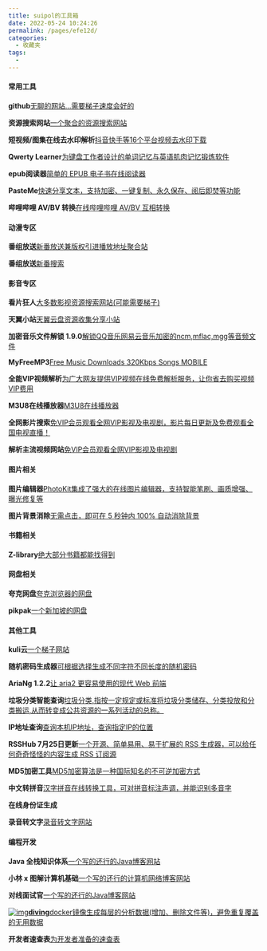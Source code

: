 ```yaml
---
title: suipol的工具箱
date: 2022-05-24 10:24:26
permalink: /pages/efe12d/
categories:
  - 收藏夹
tags:
  - 
---
```

#### 常用工具
**github**[无聊的网站...需要梯子速度会好的](https://github.com/)

**资源搜索网站**[一个聚合的资源搜索网站](https://lzpan.com/#)

**短视频/图集在线去水印解析**[抖音快手等16个平台视频去水印下载](https://watermark.liumingye.cn/)

**Qwerty Learner**[为键盘工作者设计的单词记忆与英语肌肉记忆锻炼软件](https://qwerty.liumingye.cn/)

**epub阅读器**[简单的 EPUB 电子书在线阅读器](https://epub.liumingye.cn/)

**PasteMe**[快速分享文本，支持加密、一键复制、永久保存、阅后即焚等功能](https://paste.liumingye.cn/)



**哔哩哔哩 AV/BV 转换**[在线哔哩哔哩 AV/BV 互相转换](https://tool.liumingye.cn/avbv)

#### 动漫专区

**番组放送**[新番放送兼版权引进播放地址聚合站](https://bgm.liumingye.cn/)

**番组放送**[新番搜索](https://blog.iacg.site/)



#### 影音专区

**看片狂人**[大多数影视资源搜索网站(可能需要梯子)](https://www.kpkuang.xyz/)

**天翼小站**[天翼云盘资源收集分享小站](https://yun.hei521.cn/)

**加密音乐文件解锁 1.9.0**[解锁QQ音乐网易云音乐加密的ncm,mflac,mgg等音频文件](https://tool.liumingye.cn/unlock-music)

**MyFreeMP3**[Free Music Downloads 320Kbps Songs MOBILE](http://tools.liumingye.cn/music)

**全能VIP视频解析**[为广大网友提供VIP视频在线免费解析服务，让你省去购买视频VIP费用](http://tool.liumingye.cn/video)

**M3U8在线播放器**[M3U8在线播放器](http://tool.liumingye.cn/m3u8)

**全网影片搜索**[免VIP会员观看全网VIP影视及电视剧，影片每日更新及免费观看全国电视直播！](https://lab.liumingye.cn/)

**解析主流视频网站**[免VIP会员观看全网VIP影视及电视剧](https://jx.618g.com/)



#### 图片相关



**图片编辑器**[PhotoKit集成了强大的在线图片编辑器，支持智能笔刷、画质增强、曝光修复等](https://photokit.com/editor/?lang=zh)

**图片背景消除**[无需点击，即可在 5 秒钟内 100% 自动消除背景](https://www.remove.bg/zh)





#### 书籍相关

**Z-library**[绝大部分书籍都能找得到](https://zh.z-lib.org/)

#### 网盘相关

**夸克网盘**[夸克浏览器的网盘](https://pan.quark.cn/?entry=baiduPC2&bd_vid=7782205837333157165#/user/login?callback=%2F)

**pikpak**[一个新加坡的网盘](https://www.tjsky.net/?p=277)







#### 其他工具

**kuli云**[一个梯子网站](https://oooiooo.me/auth/login)

**随机密码生成器**[可根据选择生成不同字符不同长度的随机密码](https://tool.liumingye.cn/password)

**AriaNg 1.2.2**[让 aria2 更容易使用的现代 Web 前端](http://aria2.liumingye.cn/)

**垃圾分类智能查询**[垃圾分类,指按一定规定或标准将垃圾分类储存、分类投放和分类搬运,从而转变成公共资源的一系列活动的总称。](https://tool.liumingye.cn/ljcx)

**IP地址查询**[查询本机IP地址，查询指定IP的位置](https://tool.liumingye.cn/ip)

**RSSHub 7月25日更新**[一个开源、简单易用、易于扩展的 RSS 生成器，可以给任何奇奇怪怪的内容生成 RSS 订阅源](https://rsshub.liumingye.cn/)

**MD5加密工具**[MD5加密算法是一种国际知名的不可逆加密方式](https://tool.liumingye.cn/md5)

**中文转拼音**[汉字拼音在线转换工具，可对拼音标注声调，并能识别多音字](https://tool.liumingye.cn/pinyin)

**在线身份证生成**[](http://sfz.uzuzuz.com/?region=330781&birthday=19850907&sex=1&num=5)

**录音转文字**[录音转文字网站](https://www.luyinzhushou.com/voice2text/)




#### 编程开发

**Java 全栈知识体系**[一个写的还行的Java博客网站](https://www.pdai.tech/)

**小林 x 图解计算机基础**[一个写的还行的计算机网络博客网站](https://xiaolincoding.com/)

**对线面试官**[一个写的还行的Java博客网站](http://javainterview.gitee.io/luffy/)



[![img](https://diving.npmtrend.com/favicon.ico)**diving**docker镜像生成每层的分析数据(增加、删除文件等)，避免重复覆盖的无用数据](https://diving.npmtrend.com/)

**开发者速查表**[为开发者准备的速查表](https://devhints.io/)